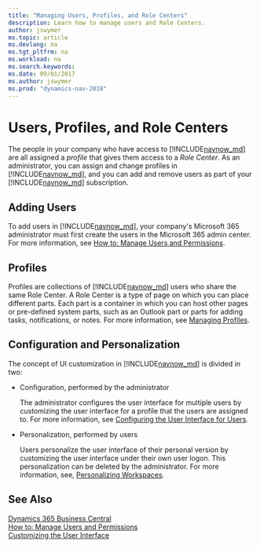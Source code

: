 ```yaml
---
title: "Managing Users, Profiles, and Role Centers"
description: Learn how to manage users and Role Centers.
author: jswymer
ms.topic: article
ms.devlang: na
ms.tgt_pltfrm: na
ms.workload: na
ms.search.keywords:
ms.date: 09/01/2017
ms.author: jswymer
ms.prod: "dynamics-nav-2018"
---
```

# Users, Profiles, and Role Centers
The people in your company who have access to [!INCLUDE[navnow_md](includes/navnow_md.md)] are all assigned a *profile* that gives them access to a *Role Center*. As an administrator, you can assign and change profiles in [!INCLUDE[navnow_md](includes/navnow_md.md)], and you can add and remove users as part of your [!INCLUDE[navnow_md](includes/navnow_md.md)] subscription.  

## Adding Users
To add users in [!INCLUDE[navnow_md](includes/navnow_md.md)], your company's Microsoft 365 administrator must first create the users in the Microsoft 365 admin center. For more information, see [How to: Manage Users and Permissions](ui-how-users-permissions.md).  

## Profiles
Profiles are collections of [!INCLUDE[navnow_md](includes/navnow_md.md)] users who share the same Role Center. A Role Center is a type of page on which you can place different parts. Each part is a container in which you can host other pages or pre-defined system parts, such as an Outlook part or parts for adding tasks, notifications, or notes. For more information, see [Managing Profiles](admin-profiles.md).

## Configuration and Personalization
The concept of UI customization in [!INCLUDE[navnow_md](includes/navnow_md.md)] is divided in two:  

-   Configuration, performed by the administrator  

    The administrator configures the user interface for multiple users by customizing the user interface for a profile that the users are assigned to. For more information, see [Configuring the User Interface for Users](admin-configure-user-interface.md). 

-   Personalization, performed by users  

    Users personalize the user interface of their personal version by customizing the user interface under their own user logon. This personalization can be deleted by the administrator. For more information, see, [Personalizing Workspaces](ui-personalization-overview.md). 

## See Also
[Dynamics 365 Business Central](/dynamics365/business-central/)  
[How to: Manage Users and Permissions](ui-how-users-permissions.md)  
[Customizing the User Interface](ui-customizing-overview.md)   
<!-- [Security Overview](../Security%20Overview.md)-->
